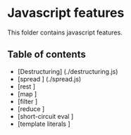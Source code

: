 # Javascript features

This folder contains javascript features.

## Table of contents
- [Destructuring] (./destructuring.js)
- [spread ] (./spread.js) 
- [rest ]
- [map ]
- [filter ]
- [reduce ]
- [short-circuit eval ]
- [template literals ]

